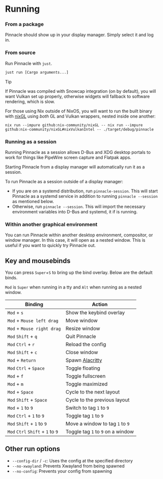 # Running

### From a package

Pinnacle should show up in your display manager. Simply select it and log in.

### From source

Run Pinnacle with `just`.
```sh
just run [Cargo arguments...]
```

> [!TIP]
> If Pinnacle was compiled with Snowcap integration (on by default), you will want Vulkan set up properly,
> otherwise widgets will fallback to software rendering, which is slow.
>
> For those using Nix outside of NixOS, you will want to run the built binary
> with [nixGL](https://github.com/nix-community/nixGL) using *both* GL and Vulkan wrappers, nested inside one another:
> ```
> nix run --impure github:nix-community/nixGL -- nix run --impure github:nix-community/nixGL#nixVulkanIntel -- ./target/debug/pinnacle
> ```

### Running as a session

Running Pinnacle as a session allows D-Bus and XDG desktop portals to work for things like
PipeWire screen capture and Flatpak apps.

Starting Pinnacle from a display manager will automatically run it as a session.

To run Pinnacle as a session outside of a display manager:

- If you are on a systemd distribution, run `pinnacle-session`. This will start Pinnacle as a systemd service
  in addition to running `pinnacle --session` as mentioned below.
- Otherwise, run `pinnacle --session`. This will import the necessary environment variables into D-Bus
  and systemd, it if is running.

### Within another graphical environment

You can run Pinnacle within another desktop environment, compositor, or window manager.
In this case, it will open as a nested window. This is useful if you want to quickly
try Pinnacle out.

## Key and mousebinds

You can press `Super`+`S` to bring up the bind overlay. Below are the default binds.

`Mod` is `Super` when running in a tty and `Alt` when running as a nested window.

| Binding                           | Action                                                    |
|-----------------------------------|-----------------------------------------------------------|
| `Mod` + `s`                       | Show the keybind overlay                                  |
| `Mod` + `Mouse left drag`         | Move window                                               |
| `Mod` + `Mouse right drag`        | Resize window                                             |
| `Mod` `Shift` + `q`               | Quit Pinnacle                                             |
| `Mod` `Ctrl` + `r`                | Reload the config                                         |
| `Mod` `Shift` + `c`               | Close window                                              |
| `Mod` + `Return`                  | Spawn [Alacritty](https://github.com/alacritty/alacritty) |
| `Mod` `Ctrl` + `Space`            | Toggle floating                                           |
| `Mod` + `f`                       | Toggle fullscreen                                         |
| `Mod` + `m`                       | Toggle maximized                                          |
| `Mod` + `Space`                   | Cycle to the next layout                                  |
| `Mod` `Shift` + `Space`           | Cycle to the previous layout                              |
| `Mod` + `1` to `9`                | Switch to tag `1` to `9`                                  |
| `Mod` `Ctrl` + `1` to `9`         | Toggle tag `1` to `9`                                     |
| `Mod` `Shift` + `1` to `9`        | Move a window to tag `1` to `9`                           |
| `Mod` `Ctrl` `Shift` + `1` to `9` | Toggle tag `1` to `9` on a window                         |

## Other run options

- `--config-dir` / `-c`: Uses the config at the specified directory
- `--no-xwayland`: Prevents Xwayland from being spawned
- `--no-config`: Prevents your config from spawning
